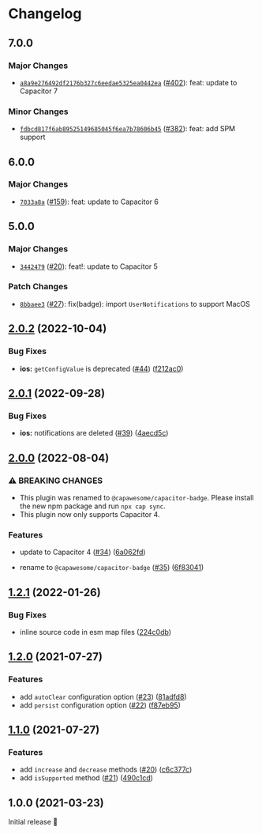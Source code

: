 # Changelog

## 7.0.0

### Major Changes

- [`a8a9e276492df2176b327c6eedae5325ea0442ea`](https://github.com/capawesome-team/capacitor-plugins/commit/a8a9e276492df2176b327c6eedae5325ea0442ea) ([#402](https://github.com/capawesome-team/capacitor-plugins/pull/402)): feat: update to Capacitor 7

### Minor Changes

- [`fdbcd817f6ab89525149685045f6ea7b78606b45`](https://github.com/capawesome-team/capacitor-plugins/commit/fdbcd817f6ab89525149685045f6ea7b78606b45) ([#382](https://github.com/capawesome-team/capacitor-plugins/pull/382)): feat: add SPM support

## 6.0.0

### Major Changes

- [`7033a8a`](https://github.com/capawesome-team/capacitor-plugins/commit/7033a8a42984523902f125239c3623e1e872b489) ([#159](https://github.com/capawesome-team/capacitor-plugins/pull/159)): feat: update to Capacitor 6

## 5.0.0

### Major Changes

- [`3442479`](https://github.com/capawesome-team/capacitor-plugins/commit/3442479e9927c8a9641b0f27c04268d2bdb189a4) ([#20](https://github.com/capawesome-team/capacitor-plugins/pull/20)): feat!: update to Capacitor 5

### Patch Changes

- [`8bbaee3`](https://github.com/capawesome-team/capacitor-plugins/commit/8bbaee353a38afe598f3482cbccb9c949a05ab5b) ([#27](https://github.com/capawesome-team/capacitor-plugins/pull/27)): fix(badge): import `UserNotifications` to support MacOS

## [2.0.2](https://github.com/capawesome-team/capacitor-badge/compare/v2.0.1...v2.0.2) (2022-10-04)

### Bug Fixes

- **ios:** `getConfigValue` is deprecated ([#44](https://github.com/capawesome-team/capacitor-badge/issues/44)) ([f212ac0](https://github.com/capawesome-team/capacitor-badge/commit/f212ac022cbb11dd73b3a180101a00b16e5899c1))

## [2.0.1](https://github.com/capawesome-team/capacitor-badge/compare/v2.0.0...v2.0.1) (2022-09-28)

### Bug Fixes

- **ios:** notifications are deleted ([#39](https://github.com/capawesome-team/capacitor-badge/issues/39)) ([4aecd5c](https://github.com/capawesome-team/capacitor-badge/commit/4aecd5cc0e1b061014589306e368c701cf00fb2d))

## [2.0.0](https://github.com/capawesome-team/capacitor-badge/compare/v1.2.1...v2.0.0) (2022-08-04)

### ⚠ BREAKING CHANGES

- This plugin was renamed to `@capawesome/capacitor-badge`. Please install the new npm package and run `npx cap sync`.
- This plugin now only supports Capacitor 4.

### Features

- update to Capacitor 4 ([#34](https://github.com/capawesome-team/capacitor-badge/issues/34)) ([6a062fd](https://github.com/capawesome-team/capacitor-badge/commit/6a062fdb261580f36941f390ff770208224d53dc))

- rename to `@capawesome/capacitor-badge` ([#35](https://github.com/capawesome-team/capacitor-badge/issues/35)) ([6f83041](https://github.com/capawesome-team/capacitor-badge/commit/6f830415d2be28adca0e99078be08dcfa07d9b51))

## [1.2.1](https://github.com/robingenz/capacitor-badge/compare/v1.2.0...v1.2.1) (2022-01-26)

### Bug Fixes

- inline source code in esm map files ([224c0db](https://github.com/robingenz/capacitor-badge/commit/224c0db7bc303d69d2158f658d0b3856822efae2))

## [1.2.0](https://github.com/robingenz/capacitor-badge/compare/v1.1.0...v1.2.0) (2021-07-27)

### Features

- add `autoClear` configuration option ([#23](https://github.com/robingenz/capacitor-badge/issues/23)) ([81adfd8](https://github.com/robingenz/capacitor-badge/commit/81adfd81da9e81fc3e39e4ae883ebc13e55a3d40))
- add `persist` configuration option ([#22](https://github.com/robingenz/capacitor-badge/issues/22)) ([f87eb95](https://github.com/robingenz/capacitor-badge/commit/f87eb95548085bde04e1a3794655baf3fba65855))

## [1.1.0](https://github.com/robingenz/capacitor-badge/compare/v1.0.0...v1.1.0) (2021-07-27)

### Features

- add `increase` and `decrease` methods ([#20](https://github.com/robingenz/capacitor-badge/issues/20)) ([c6c377c](https://github.com/robingenz/capacitor-badge/commit/c6c377c9ea189d96e0b2304463dca3a635c999a0))
- add `isSupported` method ([#21](https://github.com/robingenz/capacitor-badge/issues/21)) ([490c1cd](https://github.com/robingenz/capacitor-badge/commit/490c1cd71c37d3c1902eddfd5de21521b2dc5d10))

## 1.0.0 (2021-03-23)

Initial release 🎉
